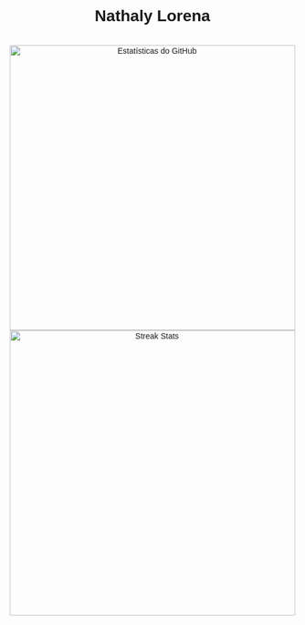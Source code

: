<div align="center" style="font-family: Arial, sans-serif;">

# Nathaly Lorena

<br/>

<div>
  <img src="https://github-readme-stats.vercel.app/api?username=nathalylorena&show_icons=true&theme=blue-white" alt="Estatísticas do GitHub" width="500px" />
  <br/>
  <img src="https://github-readme-streak-stats.herokuapp.com?user=nathalylorena&theme=blue-white&date_format=M%20j%5B%2C%20Y%5D" alt="Streak Stats" width="500px" />
</div>

</div>
